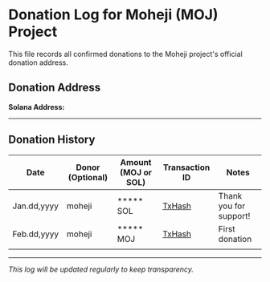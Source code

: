 # Donation Log for Moheji (MOJ) Project

This file records all confirmed donations to the Moheji project's official donation address.

## Donation Address

**Solana Address:** 

---

## Donation History

| Date        | Donor (Optional)      |  Amount (MOJ or SOL) | Transaction ID                             | Notes                  |
|-------------|-----------------------|----------------------|--------------------------------------------|------------------------|
| Jan.dd,yyyy | moheji             |***** SOL             | [TxHash](https://solscan.io/tx/xxxxxxxx)   | Thank you for support! |
| Feb.dd,yyyy | moheji             |***** MOJ             | [TxHash](https://solscan.io/tx/yyyyyyyy)   | First donation         |
|             |                       |                      |                                            |                        |

---

*This log will be updated regularly to keep transparency.*

